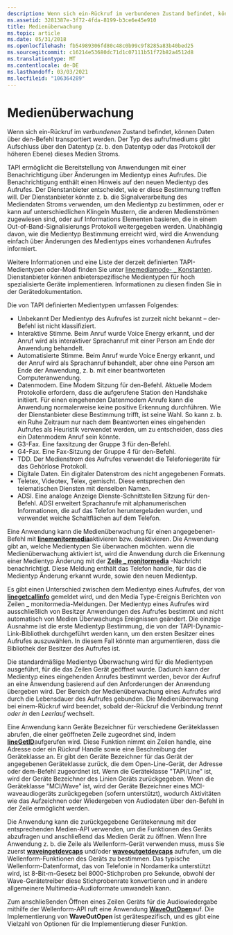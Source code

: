 ```yaml
---
description: Wenn sich ein-Rückruf im verbundenen Zustand befindet, können Daten über den-Befehl transportiert werden. Der Typ des aufrufmediums gibt Aufschluss über den Datentyp (z. b. den Datentyp oder das Protokoll der höheren Ebene) dieses Medien Stroms.
ms.assetid: 3281387e-3f72-4fda-8199-b3ce6e45e910
title: Medienüberwachung
ms.topic: article
ms.date: 05/31/2018
ms.openlocfilehash: fb54989306fd80c48c0b99c9f8285a83b40bed25
ms.sourcegitcommit: c16214e53680dc71d1c07111b51f72b82a4512d8
ms.translationtype: MT
ms.contentlocale: de-DE
ms.lasthandoff: 03/03/2021
ms.locfileid: "106364289"
---
```

# <a name="media-monitoring"></a>Medienüberwachung

Wenn sich ein-Rückruf im *verbundenen* Zustand befindet, können Daten über den-Befehl transportiert werden. Der Typ des aufrufmediums gibt Aufschluss über den Datentyp (z. b. den Datentyp oder das Protokoll der höheren Ebene) dieses Medien Stroms.

TAPI ermöglicht die Bereitstellung von Anwendungen mit einer Benachrichtigung über Änderungen im Medientyp eines Aufrufes. Die Benachrichtigung enthält einen Hinweis auf den neuen Medientyp des Aufrufes. Der Dienstanbieter entscheidet, wie er diese Bestimmung treffen will. Der Dienstanbieter könnte z. b. die Signalverarbeitung des Mediendaten Stroms verwenden, um den Medientyp zu bestimmen, oder er kann auf unterschiedlichen Klingeln Mustern, die anderen Medienströmen zugewiesen sind, oder auf Informations Elementen basieren, die in einem Out-of-Band-Signalisierungs Protokoll weitergegeben werden. Unabhängig davon, wie die Medientyp Bestimmung erreicht wird, wird die Anwendung einfach über Änderungen des Medientyps eines vorhandenen Aufrufes informiert.

Weitere Informationen und eine Liste der derzeit definierten TAPI-Medientypen oder-Modi finden Sie unter [linemediamode- \_ Konstanten](linemediamode--constants.md). Dienstanbieter können anbieterspezifische Medientypen für hoch spezialisierte Geräte implementieren. Informationen zu diesen finden Sie in der Gerätedokumentation.

Die von TAPI definierten Medientypen umfassen Folgendes:

-   Unbekannt Der Medientyp des Aufrufes ist zurzeit nicht bekannt – der-Befehl ist nicht klassifiziert.
-   Interaktive Stimme. Beim Anruf wurde Voice Energy erkannt, und der Anruf wird als interaktiver Sprachanruf mit einer Person am Ende der Anwendung behandelt.
-   Automatisierte Stimme. Beim Anruf wurde Voice Energy erkannt, und der Anruf wird als Sprachanruf behandelt, aber ohne eine Person am Ende der Anwendung, z. b. mit einer beantworteten Computeranwendung.
-   Datenmodem. Eine Modem Sitzung für den-Befehl. Aktuelle Modem Protokolle erfordern, dass die aufgerufene Station den Handshake initiiert. Für einen eingehenden Datenmodem Anrufe kann die Anwendung normalerweise keine positive Erkennung durchführen. Wie der Dienstanbieter diese Bestimmung trifft, ist seine Wahl. So kann z. b. ein Ruhe Zeitraum nur nach dem Beantworten eines eingehenden Aufrufes als Heuristik verwendet werden, um zu entscheiden, dass dies ein Datenmodem Anruf sein könnte.
-   G3-Fax. Eine faxsitzung der Gruppe 3 für den-Befehl.
-   G4-Fax. Eine Fax-Sitzung der Gruppe 4 für den-Befehl.
-   TDD. Der Medienstrom des Aufrufes verwendet die Telefoniegeräte für das Gehörlose Protokoll.
-   Digitale Daten. Ein digitaler Datenstrom des nicht angegebenen Formats.
-   Teletex, Videotex, Telex, gemischt. Diese entsprechen den telematischen Diensten mit denselben Namen.
-   ADSI. Eine analoge Anzeige Dienste-Schnittstellen Sitzung für den-Befehl. ADSI erweitert Sprachanrufe mit alphanumerischen Informationen, die auf das Telefon heruntergeladen wurden, und verwendet weiche Schaltflächen auf dem Telefon.

Eine Anwendung kann die Medienüberwachung für einen angegebenen-Befehl mit [**linemonitormedia**](/windows/desktop/api/Tapi/nf-tapi-linemonitormedia)aktivieren bzw. deaktivieren. Die Anwendung gibt an, welche Medientypen Sie überwachen möchten. wenn die Medienüberwachung aktiviert ist, wird die Anwendung durch die Erkennung einer Medientyp Änderung mit der [**Zeile \_ monitormedia**](line-monitormedia.md) -Nachricht benachrichtigt. Diese Meldung enthält das Telefon handle, für das die Medientyp Änderung erkannt wurde, sowie den neuen Medientyp.

Es gibt einen Unterschied zwischen dem Medientyp eines Aufrufes, der von [**linegetcallinfo**](/windows/desktop/api/Tapi/nf-tapi-linegetcallinfo) gemeldet wird, und den Media Type-Ereignis Berichten von Zeilen \_ monitormedia-Meldungen. Der Medientyp eines Aufrufes wird ausschließlich von Besitzer Anwendungen des Aufrufes bestimmt und nicht automatisch von Medien Überwachungs Ereignissen geändert. Die einzige Ausnahme ist die erste Medientyp Bestimmung, die von der TAPI-Dynamic-Link-Bibliothek durchgeführt werden kann, um den ersten Besitzer eines Aufrufes auszuwählen. In diesem Fall könnte man argumentieren, dass die Bibliothek der Besitzer des Aufrufes ist.

Die standardmäßige Medientyp Überwachung wird für die Medientypen ausgeführt, für die das Zeilen Gerät geöffnet wurde. Dadurch kann der Medientyp eines eingehenden Anrufes bestimmt werden, bevor der Aufruf an eine Anwendung basierend auf den Anforderungen der Anwendung übergeben wird. Der Bereich der Medienüberwachung eines Aufrufes wird durch die Lebensdauer des Aufrufes gebunden. Die Medienüberwachung bei einem-Rückruf wird beendet, sobald der-Rückruf die Verbindung *trennt oder in* den *Leerlauf* wechselt.

Eine Anwendung kann Geräte Bezeichner für verschiedene Geräteklassen abrufen, die einer geöffneten Zeile zugeordnet sind, indem [**lineGetID**](/windows/desktop/api/Tapi/nf-tapi-linegetid)aufgerufen wird. Diese Funktion nimmt ein Zeilen handle, eine Adresse oder ein Rückruf Handle sowie eine Beschreibung der Geräteklasse an. Er gibt den Geräte Bezeichner für das Gerät der angegebenen Geräteklasse zurück, die dem Open-Line-Gerät, der Adresse oder dem-Befehl zugeordnet ist. Wenn die Geräteklasse "TAPI/Line" ist, wird der Geräte Bezeichner des Linien Geräts zurückgegeben. Wenn die Geräteklasse "MCI/Wave" ist, wird der Geräte Bezeichner eines MCI-waveaudiogeräts zurückgegeben (sofern unterstützt), wodurch Aktivitäten wie das Aufzeichnen oder Wiedergeben von Audiodaten über den-Befehl in der Zeile ermöglicht werden.

Die Anwendung kann die zurückgegebene Gerätekennung mit der entsprechenden Medien-API verwenden, um die Funktionen des Geräts abzufragen und anschließend das Medien Gerät zu öffnen. Wenn Ihre Anwendung z. b. die Zeile als Wellenform-Gerät verwenden muss, muss Sie zuerst [**waveingetdevcaps**](/windows/win32/api/mmeapi/nf-mmeapi-waveingetdevcaps) und/oder [**waveoutgetdevcaps**](/windows/win32/api/mmeapi/nf-mmeapi-waveoutgetdevcaps) aufrufen, um die Wellenform-Funktionen des Geräts zu bestimmen. Das typische Wellenform-Datenformat, das von Telefonie in Nordamerika unterstützt wird, ist 8-Bit-m-Gesetz bei 8000-Stichproben pro Sekunde, obwohl der Wave-Gerätetreiber diese Stichprobenrate konvertieren und in andere allgemeinere Multimedia-Audioformate umwandeln kann.

Zum anschließenden Öffnen eines Zeilen Geräts für die Audiowiedergabe mithilfe der Wellenform-API ruft eine Anwendung [**WaveOutOpen**](/windows/win32/api/mmeapi/nf-mmeapi-waveoutopen)auf. Die Implementierung von **WaveOutOpen** ist gerätespezifisch, und es gibt eine Vielzahl von Optionen für die Implementierung dieser Funktion.

 

 
